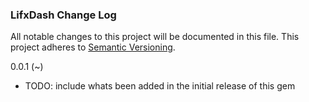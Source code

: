 ### LifxDash Change Log

All notable changes to this project will be documented in this file. This
project adheres to [Semantic Versioning][Semver].

0.0.1 (~)
  * TODO: include whats been added in the initial release of this gem

[Semver]: http://semver.org
